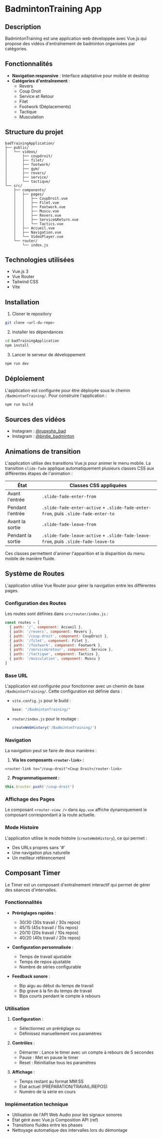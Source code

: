 # BadmintonTraining App

## Description
BadmintonTraining est une application web développée avec Vue.js qui propose des vidéos d'entraînement de badminton organisées par catégories. 

## Fonctionnalités
- **Navigation responsive** : Interface adaptative pour mobile et desktop
- **Catégories d'entraînement** :
  - Revers
  - Coup Droit
  - Service et Retour
  - Filet
  - Footwork (Déplacements)
  - Tactique
  - Musculation

## Structure du projet
```
badTrainingApplication/
├── public/
│   └── videos/
│       ├── coupdroit/
│       ├── filet/
│       ├── footwork/
│       ├── gym/
│       ├── revers/
│       ├── service/
│       └── tactique/
└── src/
    ├── components/
    │   ├── pages/
    │   │   ├── CoupDroit.vue
    │   │   ├── Filet.vue
    │   │   ├── Footwork.vue
    │   │   ├── Muscu.vue
    │   │   ├── Revers.vue
    │   │   ├── Service&Return.vue
    │   │   └── Tactics.vue
    │   ├── Accueil.vue
    │   ├── Navigation.vue
    │   └── VideoPlayer.vue
    └── router/
        └── index.js
```

## Technologies utilisées
- Vue.js 3
- Vue Router
- Tailwind CSS
- Vite

## Installation
1. Cloner le repository
```bash
git clone <url-du-repo>
```

2. Installer les dépendances
```bash
cd badTrainingApplication
npm install
```

3. Lancer le serveur de développement
```bash
npm run dev
```

## Déploiement
L'application est configurée pour être déployée sous le chemin `/BadmintonTraining/`. Pour construire l'application :
```bash
npm run build
```

## Sources des vidéos
- Instagram : [@rupeshp_bad](https://www.instagram.com/rupeshp_bad/)
- Instagram : [@birdie_badminton](https://www.instagram.com/birdie_badminton/)





## Animations de transition
L'application utilise des transitions Vue.js pour animer le menu mobile. La transition `slide-fade` applique automatiquement plusieurs classes CSS aux différentes étapes de l'animation :

| État | Classes CSS appliquées |
|------|----------------------|
| Avant l'entrée | `.slide-fade-enter-from` |
| Pendant l'entrée | `.slide-fade-enter-active` + `.slide-fade-enter-from`, puis `.slide-fade-enter-to` |
| Avant la sortie | `.slide-fade-leave-from` |
| Pendant la sortie | `.slide-fade-leave-active` + `.slide-fade-leave-from`, puis `.slide-fade-leave-to` |

Ces classes permettent d'animer l'apparition et la disparition du menu mobile de manière fluide.




## Système de Routes
L'application utilise Vue Router pour gérer la navigation entre les différentes pages.

### Configuration des Routes
Les routes sont définies dans `src/router/index.js` :

```javascript
const routes = [
  { path: '/', component: Accueil },
  { path: '/revers', component: Revers },
  { path: '/coup-droit', component: CoupDroit },
  { path: '/filet', component: Filet },
  { path: '/footwork', component: Footwork },
  { path: '/service&retour', component: Service },
  { path: '/tactique', component: Tactics },
  { path: '/musculation', component: Muscu }
]
```

### Base URL
L'application est configurée pour fonctionner avec un chemin de base `/BadmintonTraining/`. Cette configuration est définie dans :

- `vite.config.js` pour le build :
  ```javascript
  base: "/BadmintonTraining/"
  ```
- `router/index.js` pour le routage :
  ```javascript
  createWebHistory('/BadmintonTraining/')
  ```

### Navigation
La navigation peut se faire de deux manières :

1. **Via les composants `<router-link>` :**
```vue
<router-link to="/coup-droit">Coup Droit</router-link>
```

2. **Programmatiquement :**
```javascript
this.$router.push('/coup-droit')
```

### Affichage des Pages
Le composant `<router-view />` dans `App.vue` affiche dynamiquement le composant correspondant à la route actuelle.

### Mode Histoire
L'application utilise le mode histoire (`createWebHistory`), ce qui permet :
- Des URLs propres sans '#'
- Une navigation plus naturelle
- Un meilleur référencement



## Composant Timer

Le Timer est un composant d'entraînement interactif qui permet de gérer des séances d'intervalles.

### Fonctionnalités

- **Préréglages rapides** :
  - 30/30 (30s travail / 30s repos)
  - 45/15 (45s travail / 15s repos)
  - 20/10 (20s travail / 10s repos)
  - 40/20 (40s travail / 20s repos)

- **Configuration personnalisée** :
  - Temps de travail ajustable
  - Temps de repos ajustable
  - Nombre de séries configurable

- **Feedback sonore** :
  - Bip aigu au début du temps de travail
  - Bip grave à la fin du temps de travail
  - Bips courts pendant le compte à rebours

### Utilisation

1. **Configuration** :
   - Sélectionnez un préréglage ou
   - Définissez manuellement vos paramètres

2. **Contrôles** :
   - Démarrer : Lance le timer avec un compte à rebours de 5 secondes
   - Pause : Met en pause le timer
   - Reset : Réinitialise tous les paramètres

3. **Affichage** :
   - Temps restant au format MM:SS
   - État actuel (PRÉPARATION/TRAVAIL/REPOS)
   - Numéro de la série en cours

### Implémentation technique

- Utilisation de l'API Web Audio pour les signaux sonores
- État géré avec Vue.js Composition API (ref)
- Transitions fluides entre les phases
- Nettoyage automatique des intervalles lors du démontage

